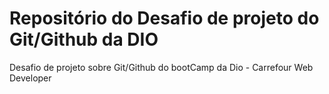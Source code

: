 # Repositório do Desafio de projeto do Git/Github da DIO


Desafio de projeto sobre Git/Github do bootCamp da Dio - Carrefour Web Developer
